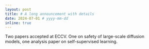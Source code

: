 ```yaml
---
layout: post
title: # A long announcement with details
date: 2024-07-01 # yyyy-mm-dd
inline: true
---
```


Two papers accepted at ECCV. One on safety of large-scale diffusion models, one analysis paper on self-supervised learning.

